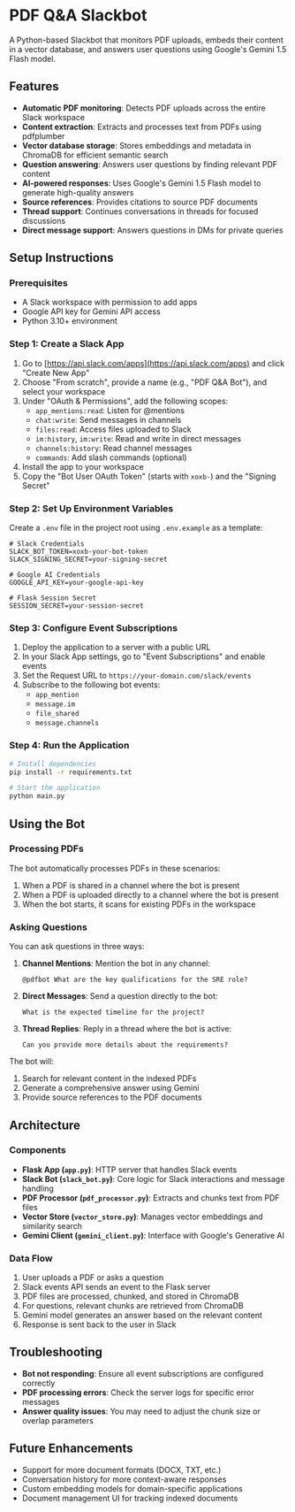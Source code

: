 # PDF Q&A Slackbot

A Python-based Slackbot that monitors PDF uploads, embeds their content in a vector database, and answers user questions using Google's Gemini 1.5 Flash model.

## Features

- **Automatic PDF monitoring**: Detects PDF uploads across the entire Slack workspace
- **Content extraction**: Extracts and processes text from PDFs using pdfplumber
- **Vector database storage**: Stores embeddings and metadata in ChromaDB for efficient semantic search
- **Question answering**: Answers user questions by finding relevant PDF content
- **AI-powered responses**: Uses Google's Gemini 1.5 Flash model to generate high-quality answers
- **Source references**: Provides citations to source PDF documents
- **Thread support**: Continues conversations in threads for focused discussions
- **Direct message support**: Answers questions in DMs for private queries

## Setup Instructions

### Prerequisites

- A Slack workspace with permission to add apps
- Google API key for Gemini API access
- Python 3.10+ environment

### Step 1: Create a Slack App

1. Go to [https://api.slack.com/apps](https://api.slack.com/apps) and click "Create New App"
2. Choose "From scratch", provide a name (e.g., "PDF Q&A Bot"), and select your workspace
3. Under "OAuth & Permissions", add the following scopes:
   - `app_mentions:read`: Listen for @mentions
   - `chat:write`: Send messages in channels
   - `files:read`: Access files uploaded to Slack
   - `im:history`, `im:write`: Read and write in direct messages
   - `channels:history`: Read channel messages
   - `commands`: Add slash commands (optional)
4. Install the app to your workspace
5. Copy the "Bot User OAuth Token" (starts with `xoxb-`) and the "Signing Secret"

### Step 2: Set Up Environment Variables

Create a `.env` file in the project root using `.env.example` as a template:

```
# Slack Credentials
SLACK_BOT_TOKEN=xoxb-your-bot-token
SLACK_SIGNING_SECRET=your-signing-secret

# Google AI Credentials 
GOOGLE_API_KEY=your-google-api-key

# Flask Session Secret
SESSION_SECRET=your-session-secret
```

### Step 3: Configure Event Subscriptions

1. Deploy the application to a server with a public URL
2. In your Slack App settings, go to "Event Subscriptions" and enable events
3. Set the Request URL to `https://your-domain.com/slack/events`
4. Subscribe to the following bot events:
   - `app_mention`
   - `message.im`
   - `file_shared`
   - `message.channels`

### Step 4: Run the Application

```bash
# Install dependencies
pip install -r requirements.txt

# Start the application
python main.py
```

## Using the Bot

### Processing PDFs

The bot automatically processes PDFs in these scenarios:
1. When a PDF is shared in a channel where the bot is present
2. When a PDF is uploaded directly to a channel where the bot is present
3. When the bot starts, it scans for existing PDFs in the workspace

### Asking Questions

You can ask questions in three ways:

1. **Channel Mentions**: Mention the bot in any channel:
   ```
   @pdfbot What are the key qualifications for the SRE role?
   ```

2. **Direct Messages**: Send a question directly to the bot:
   ```
   What is the expected timeline for the project?
   ```

3. **Thread Replies**: Reply in a thread where the bot is active:
   ```
   Can you provide more details about the requirements?
   ```

The bot will:
1. Search for relevant content in the indexed PDFs
2. Generate a comprehensive answer using Gemini
3. Provide source references to the PDF documents

## Architecture

### Components

- **Flask App (`app.py`)**: HTTP server that handles Slack events
- **Slack Bot (`slack_bot.py`)**: Core logic for Slack interactions and message handling
- **PDF Processor (`pdf_processor.py`)**: Extracts and chunks text from PDF files
- **Vector Store (`vector_store.py`)**: Manages vector embeddings and similarity search
- **Gemini Client (`gemini_client.py`)**: Interface with Google's Generative AI

### Data Flow

1. User uploads a PDF or asks a question
2. Slack events API sends an event to the Flask server
3. PDF files are processed, chunked, and stored in ChromaDB
4. For questions, relevant chunks are retrieved from ChromaDB
5. Gemini model generates an answer based on the relevant content
6. Response is sent back to the user in Slack

## Troubleshooting

- **Bot not responding**: Ensure all event subscriptions are configured correctly
- **PDF processing errors**: Check the server logs for specific error messages
- **Answer quality issues**: You may need to adjust the chunk size or overlap parameters

## Future Enhancements

- Support for more document formats (DOCX, TXT, etc.)
- Conversation history for more context-aware responses
- Custom embedding models for domain-specific applications
- Document management UI for tracking indexed documents
